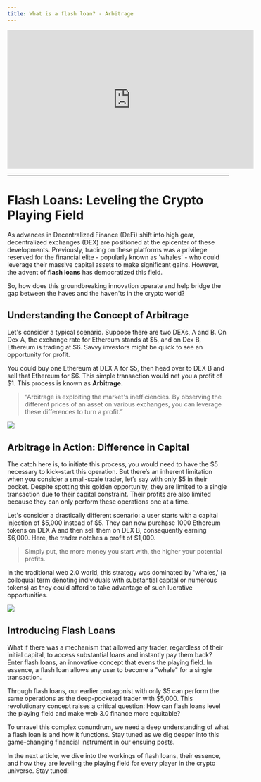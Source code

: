 ```yaml
---
title: What is a flash loan? - Arbitrage
---
```


<iframe width="560" height="315" src="https://www.youtube.com/embed/CgwAYo9rpXo?si=6AvSfJX20_utrnLO" title="YouTube video player" frameborder="0" allow="accelerometer; autoplay; clipboard-write; encrypted-media; gyroscope; picture-in-picture; web-share" allowfullscreen></iframe>

---

# Flash Loans: Leveling the Crypto Playing Field

As advances in Decentralized Finance (DeFi) shift into high gear, decentralized exchanges (DEX) are positioned at the epicenter of these developments. Previously, trading on these platforms was a privilege reserved for the financial elite - popularly known as 'whales' - who could leverage their massive capital assets to make significant gains. However, the advent of **flash loans** has democratized this field.

So, how does this groundbreaking innovation operate and help bridge the gap between the haves and the haven'ts in the crypto world?

## Understanding the Concept of Arbitrage

Let's consider a typical scenario. Suppose there are two DEXs, A and B. On Dex A, the exchange rate for Ethereum stands at $5, and on Dex B, Ethereum is trading at $6. Savvy investors might be quick to see an opportunity for profit.

You could buy one Ethereum at DEX A for $5, then head over to DEX B and sell that Ethereum for $6. This simple transaction would net you a profit of $1. This process is known as **Arbitrage.**

> “Arbitrage is exploiting the market's inefficiencies. By observing the different prices of an asset on various exchanges, you can leverage these differences to turn a profit.”

![](https://cdn.videotap.com/14PlrcuOsiwwbz21cqO4-71.61.png)

## Arbitrage in Action: Difference in Capital

The catch here is, to initiate this process, you would need to have the $5 necessary to kick-start this operation. But there’s an inherent limitation when you consider a small-scale trader, let’s say with only $5 in their pocket. Despite spotting this golden opportunity, they are limited to a single transaction due to their capital constraint. Their profits are also limited because they can only perform these operations one at a time.

Let's consider a drastically different scenario: a user starts with a capital injection of $5,000 instead of $5. They can now purchase 1000 Ethereum tokens on DEX A and then sell them on DEX B, consequently earning $6,000. Here, the trader notches a profit of $1,000.

> Simply put, the more money you start with, the higher your potential profits.

In the traditional web 2.0 world, this strategy was dominated by 'whales,' (a colloquial term denoting individuals with substantial capital or numerous tokens) as they could afford to take advantage of such lucrative opportunities.

![](https://cdn.videotap.com/rrfz0m4i5sGKt8xvQTqp-135.26.png)

## Introducing Flash Loans

What if there was a mechanism that allowed any trader, regardless of their initial capital, to access substantial loans and instantly pay them back? Enter flash loans, an innovative concept that evens the playing field. In essence, a flash loan allows any user to become a "whale" for a single transaction.

Through flash loans, our earlier protagonist with only $5 can perform the same operations as the deep-pocketed trader with $5,000. This revolutionary concept raises a critical question: How can flash loans level the playing field and make web 3.0 finance more equitable?

To unravel this complex conundrum, we need a deep understanding of what a flash loan is and how it functions. Stay tuned as we dig deeper into this game-changing financial instrument in our ensuing posts.

In the next article, we dive into the workings of flash loans, their essence, and how they are leveling the playing field for every player in the crypto universe. Stay tuned!
